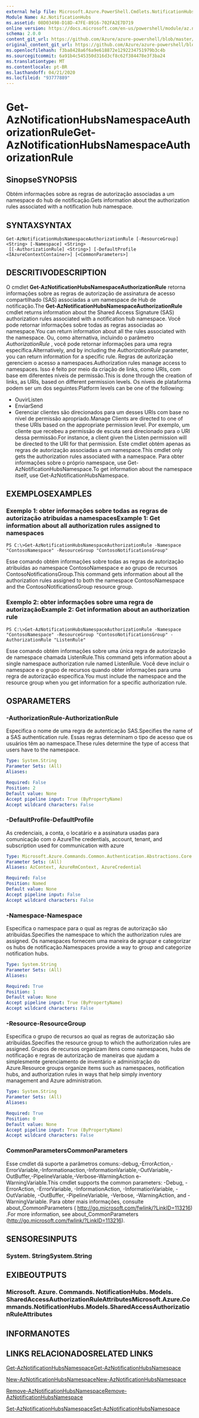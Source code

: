 ```yaml
---
external help file: Microsoft.Azure.PowerShell.Cmdlets.NotificationHubs.dll-Help.xml
Module Name: Az.NotificationHubs
ms.assetid: 08D03498-D18D-47FE-8916-702FA2E7D719
online version: https://docs.microsoft.com/en-us/powershell/module/az.notificationhubs/get-aznotificationhubsnamespaceauthorizationrule
schema: 2.0.0
content_git_url: https://github.com/Azure/azure-powershell/blob/master/src/NotificationHubs/NotificationHubs/help/Get-AzNotificationHubsNamespaceAuthorizationRule.md
original_content_git_url: https://github.com/Azure/azure-powershell/blob/master/src/NotificationHubs/NotificationHubs/help/Get-AzNotificationHubsNamespaceAuthorizationRule.md
ms.openlocfilehash: f3ba8428a6f6a9e618872e1292234751979b3c4b
ms.sourcegitcommit: 6a91b4c545350d316d3cf8c62f384478e3f3ba24
ms.translationtype: MT
ms.contentlocale: pt-BR
ms.lasthandoff: 04/21/2020
ms.locfileid: "93777889"
---
```

# <span data-ttu-id="4b220-101">Get-AzNotificationHubsNamespaceAuthorizationRule</span><span class="sxs-lookup"><span data-stu-id="4b220-101">Get-AzNotificationHubsNamespaceAuthorizationRule</span></span>

## <span data-ttu-id="4b220-102">Sinopse</span><span class="sxs-lookup"><span data-stu-id="4b220-102">SYNOPSIS</span></span>
<span data-ttu-id="4b220-103">Obtém informações sobre as regras de autorização associadas a um namespace do hub de notificação.</span><span class="sxs-lookup"><span data-stu-id="4b220-103">Gets information about the authorization rules associated with a notification hub namespace.</span></span>

## <span data-ttu-id="4b220-104">SYNTAX</span><span class="sxs-lookup"><span data-stu-id="4b220-104">SYNTAX</span></span>

```
Get-AzNotificationHubsNamespaceAuthorizationRule [-ResourceGroup] <String> [-Namespace] <String>
 [[-AuthorizationRule] <String>] [-DefaultProfile <IAzureContextContainer>] [<CommonParameters>]
```

## <span data-ttu-id="4b220-105">DESCRITIVO</span><span class="sxs-lookup"><span data-stu-id="4b220-105">DESCRIPTION</span></span>
<span data-ttu-id="4b220-106">O cmdlet **Get-AzNotificationHubsNamespaceAuthorizationRule** retorna informações sobre as regras de autorização de assinatura de acesso compartilhado (SAS) associadas a um namespace de Hub de notificação.</span><span class="sxs-lookup"><span data-stu-id="4b220-106">The **Get-AzNotificationHubsNamespaceAuthorizationRule** cmdlet returns information about the Shared Access Signature (SAS) authorization rules associated with a notification hub namespace.</span></span>
<span data-ttu-id="4b220-107">Você pode retornar informações sobre todas as regras associadas ao namespace.</span><span class="sxs-lookup"><span data-stu-id="4b220-107">You can return information about all the rules associated with the namespace.</span></span>
<span data-ttu-id="4b220-108">Ou, como alternativa, incluindo o parâmetro *AuthorizationRule* , você pode retornar informações para uma regra específica.</span><span class="sxs-lookup"><span data-stu-id="4b220-108">Alternatively, and by including the *AuthorizationRule* parameter, you can return information for a specific rule.</span></span>
<span data-ttu-id="4b220-109">Regras de autorização gerenciem o acesso a namespaces.</span><span class="sxs-lookup"><span data-stu-id="4b220-109">Authorization rules manage access to namespaces.</span></span>
<span data-ttu-id="4b220-110">Isso é feito por meio da criação de links, como URIs, com base em diferentes níveis de permissão.</span><span class="sxs-lookup"><span data-stu-id="4b220-110">This is done through the creation of links, as URIs, based on different permission levels.</span></span>
<span data-ttu-id="4b220-111">Os níveis de plataforma podem ser um dos seguintes:</span><span class="sxs-lookup"><span data-stu-id="4b220-111">Platform levels can be one of the following:</span></span> 
- <span data-ttu-id="4b220-112">Ouvir</span><span class="sxs-lookup"><span data-stu-id="4b220-112">Listen</span></span>
- <span data-ttu-id="4b220-113">Enviar</span><span class="sxs-lookup"><span data-stu-id="4b220-113">Send</span></span>
- <span data-ttu-id="4b220-114">Gerenciar clientes são direcionados para um desses URIs com base no nível de permissão apropriado.</span><span class="sxs-lookup"><span data-stu-id="4b220-114">Manage Clients are directed to one of these URIs based on the appropriate permission level.</span></span>
<span data-ttu-id="4b220-115">Por exemplo, um cliente que recebeu a permissão de escuta será direcionado para o URI dessa permissão.</span><span class="sxs-lookup"><span data-stu-id="4b220-115">For instance, a client given the Listen permission will be directed to the URI for that permission.</span></span>
<span data-ttu-id="4b220-116">Este cmdlet obtém apenas as regras de autorização associadas a um namespace.</span><span class="sxs-lookup"><span data-stu-id="4b220-116">This cmdlet only gets the authorization rules associated with a namespace.</span></span>
<span data-ttu-id="4b220-117">Para obter informações sobre o próprio namespace, use Get-AzNotificationHubsNamespace.</span><span class="sxs-lookup"><span data-stu-id="4b220-117">To get information about the namespace itself, use Get-AzNotificationHubsNamespace.</span></span>

## <span data-ttu-id="4b220-118">EXEMPLOS</span><span class="sxs-lookup"><span data-stu-id="4b220-118">EXAMPLES</span></span>

### <span data-ttu-id="4b220-119">Exemplo 1: obter informações sobre todas as regras de autorização atribuídas a namespaces</span><span class="sxs-lookup"><span data-stu-id="4b220-119">Example 1: Get information about all authorization rules assigned to namespaces</span></span>
```
PS C:\>Get-AzNotificationHubsNamespaceAuthorizationRule -Namespace "ContosoNamespace" -ResourceGroup "ContosoNotificationsGroup"
```

<span data-ttu-id="4b220-120">Esse comando obtém informações sobre todas as regras de autorização atribuídas ao namespace ContosoNamespace e ao grupo de recursos ContosoNotificationsGroup.</span><span class="sxs-lookup"><span data-stu-id="4b220-120">This command gets information about all the authorization rules assigned to both the namespace ContosoNamespace and the ContosoNotificationsGroup resource group.</span></span>

### <span data-ttu-id="4b220-121">Exemplo 2: obter informações sobre uma regra de autorização</span><span class="sxs-lookup"><span data-stu-id="4b220-121">Example 2: Get information about an authorization rule</span></span>
```
PS C:\>Get-AzNotificationHubsNamespaceAuthorizationRule -Namespace "ContosoNamespace" -ResourceGroup "ContosoNotificationsGroup" -AuthorizationRule "ListenRule"
```

<span data-ttu-id="4b220-122">Esse comando obtém informações sobre uma única regra de autorização de namespace chamada ListenRule.</span><span class="sxs-lookup"><span data-stu-id="4b220-122">This command gets information about a single namespace authorization rule named ListenRule.</span></span>
<span data-ttu-id="4b220-123">Você deve incluir o namespace e o grupo de recursos quando obter informações para uma regra de autorização específica.</span><span class="sxs-lookup"><span data-stu-id="4b220-123">You must include the namespace and the resource group when you get information for a specific authorization rule.</span></span>

## <span data-ttu-id="4b220-124">OS</span><span class="sxs-lookup"><span data-stu-id="4b220-124">PARAMETERS</span></span>

### <span data-ttu-id="4b220-125">-AuthorizationRule</span><span class="sxs-lookup"><span data-stu-id="4b220-125">-AuthorizationRule</span></span>
<span data-ttu-id="4b220-126">Especifica o nome de uma regra de autenticação SAS.</span><span class="sxs-lookup"><span data-stu-id="4b220-126">Specifies the name of a SAS authentication rule.</span></span>
<span data-ttu-id="4b220-127">Essas regras determinam o tipo de acesso que os usuários têm ao namespace.</span><span class="sxs-lookup"><span data-stu-id="4b220-127">These rules determine the type of access that users have to the namespace.</span></span>

```yaml
Type: System.String
Parameter Sets: (All)
Aliases:

Required: False
Position: 2
Default value: None
Accept pipeline input: True (ByPropertyName)
Accept wildcard characters: False
```

### <span data-ttu-id="4b220-128">-DefaultProfile</span><span class="sxs-lookup"><span data-stu-id="4b220-128">-DefaultProfile</span></span>
<span data-ttu-id="4b220-129">As credenciais, a conta, o locatário e a assinatura usadas para comunicação com o Azure</span><span class="sxs-lookup"><span data-stu-id="4b220-129">The credentials, account, tenant, and subscription used for communication with azure</span></span>

```yaml
Type: Microsoft.Azure.Commands.Common.Authentication.Abstractions.Core.IAzureContextContainer
Parameter Sets: (All)
Aliases: AzContext, AzureRmContext, AzureCredential

Required: False
Position: Named
Default value: None
Accept pipeline input: False
Accept wildcard characters: False
```

### <span data-ttu-id="4b220-130">-Namespace</span><span class="sxs-lookup"><span data-stu-id="4b220-130">-Namespace</span></span>
<span data-ttu-id="4b220-131">Especifica o namespace para o qual as regras de autorização são atribuídas.</span><span class="sxs-lookup"><span data-stu-id="4b220-131">Specifies the namespace to which the authorization rules are assigned.</span></span>
<span data-ttu-id="4b220-132">Os namespaces fornecem uma maneira de agrupar e categorizar os hubs de notificação.</span><span class="sxs-lookup"><span data-stu-id="4b220-132">Namespaces provide a way to group and categorize notification hubs.</span></span>

```yaml
Type: System.String
Parameter Sets: (All)
Aliases:

Required: True
Position: 1
Default value: None
Accept pipeline input: True (ByPropertyName)
Accept wildcard characters: False
```

### <span data-ttu-id="4b220-133">-Resource</span><span class="sxs-lookup"><span data-stu-id="4b220-133">-ResourceGroup</span></span>
<span data-ttu-id="4b220-134">Especifica o grupo de recursos ao qual as regras de autorização são atribuídas.</span><span class="sxs-lookup"><span data-stu-id="4b220-134">Specifies the resource group to which the authorization rules are assigned.</span></span>
<span data-ttu-id="4b220-135">Grupos de recursos organizam itens como namespaces, hubs de notificação e regras de autorização de maneiras que ajudam a simplesmente gerenciamento de inventário e administração do Azure.</span><span class="sxs-lookup"><span data-stu-id="4b220-135">Resource groups organize items such as namespaces, notification hubs, and authorization rules in ways that help simply inventory management and Azure administration.</span></span>

```yaml
Type: System.String
Parameter Sets: (All)
Aliases:

Required: True
Position: 0
Default value: None
Accept pipeline input: True (ByPropertyName)
Accept wildcard characters: False
```

### <span data-ttu-id="4b220-136">CommonParameters</span><span class="sxs-lookup"><span data-stu-id="4b220-136">CommonParameters</span></span>
<span data-ttu-id="4b220-137">Esse cmdlet dá suporte a parâmetros comuns:-debug,-ErrorAction,-ErrorVariable,-Informationaction,-InformationVariable,-OutVariable,-OutBuffer,-PipelineVariable,-Verbose-WarningAction e-WarningVariable.</span><span class="sxs-lookup"><span data-stu-id="4b220-137">This cmdlet supports the common parameters: -Debug, -ErrorAction, -ErrorVariable, -InformationAction, -InformationVariable, -OutVariable, -OutBuffer, -PipelineVariable, -Verbose, -WarningAction, and -WarningVariable.</span></span> <span data-ttu-id="4b220-138">Para obter mais informações, consulte about_CommonParameters ( http://go.microsoft.com/fwlink/?LinkID=113216) .</span><span class="sxs-lookup"><span data-stu-id="4b220-138">For more information, see about_CommonParameters (http://go.microsoft.com/fwlink/?LinkID=113216).</span></span>

## <span data-ttu-id="4b220-139">SENSORES</span><span class="sxs-lookup"><span data-stu-id="4b220-139">INPUTS</span></span>

### <span data-ttu-id="4b220-140">System. String</span><span class="sxs-lookup"><span data-stu-id="4b220-140">System.String</span></span>

## <span data-ttu-id="4b220-141">EXIBE</span><span class="sxs-lookup"><span data-stu-id="4b220-141">OUTPUTS</span></span>

### <span data-ttu-id="4b220-142">Microsoft. Azure. Commands. NotificationHubs. Models. SharedAccessAuthorizationRuleAttributes</span><span class="sxs-lookup"><span data-stu-id="4b220-142">Microsoft.Azure.Commands.NotificationHubs.Models.SharedAccessAuthorizationRuleAttributes</span></span>

## <span data-ttu-id="4b220-143">INFORMA</span><span class="sxs-lookup"><span data-stu-id="4b220-143">NOTES</span></span>

## <span data-ttu-id="4b220-144">LINKS RELACIONADOS</span><span class="sxs-lookup"><span data-stu-id="4b220-144">RELATED LINKS</span></span>

[<span data-ttu-id="4b220-145">Get-AzNotificationHubsNamespace</span><span class="sxs-lookup"><span data-stu-id="4b220-145">Get-AzNotificationHubsNamespace</span></span>](./Get-AzNotificationHubsNamespace.md)

[<span data-ttu-id="4b220-146">New-AzNotificationHubsNamespace</span><span class="sxs-lookup"><span data-stu-id="4b220-146">New-AzNotificationHubsNamespace</span></span>](./New-AzNotificationHubsNamespace.md)

[<span data-ttu-id="4b220-147">Remove-AzNotificationHubsNamespace</span><span class="sxs-lookup"><span data-stu-id="4b220-147">Remove-AzNotificationHubsNamespace</span></span>](./Remove-AzNotificationHubsNamespace.md)

[<span data-ttu-id="4b220-148">Set-AzNotificationHubsNamespace</span><span class="sxs-lookup"><span data-stu-id="4b220-148">Set-AzNotificationHubsNamespace</span></span>](./Set-AzNotificationHubsNamespace.md)


